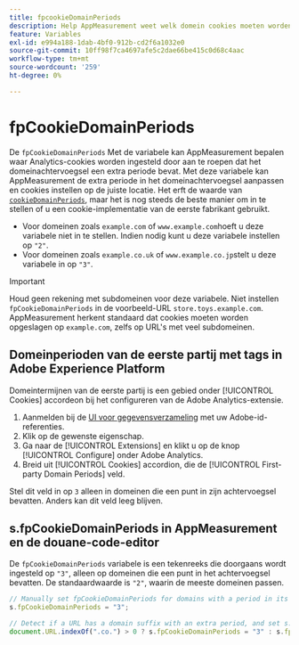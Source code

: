 ```yaml
---
title: fpcookieDomainPeriods
description: Help AppMeasurement weet welk domein cookies moeten worden opgeslagen als het achtervoegsel van uw domein een punt bevat.
feature: Variables
exl-id: e994a188-1dab-4bf0-912b-cd2f6a1032e0
source-git-commit: 10ff98f7ca4697afe5c2dae66be415c0d68c4aac
workflow-type: tm+mt
source-wordcount: '259'
ht-degree: 0%

---
```


# fpCookieDomainPeriods

De `fpCookieDomainPeriods` Met de variabele kan AppMeasurement bepalen waar Analytics-cookies worden ingesteld door aan te roepen dat het domeinachtervoegsel een extra periode bevat. Met deze variabele kan AppMeasurement de extra periode in het domeinachtervoegsel aanpassen en cookies instellen op de juiste locatie. Het erft de waarde van [`cookieDomainPeriods`](cookiedomainperiods.md), maar het is nog steeds de beste manier om in te stellen of u een cookie-implementatie van de eerste fabrikant gebruikt.

* Voor domeinen zoals `example.com` of `www.example.com`hoeft u deze variabele niet in te stellen. Indien nodig kunt u deze variabele instellen op `"2"`.
* Voor domeinen zoals `example.co.uk` of `www.example.co.jp`stelt u deze variabele in op `"3"`.

>[!IMPORTANT]
>
>Houd geen rekening met subdomeinen voor deze variabele. Niet instellen `fpCookieDomainPeriods` in de voorbeeld-URL `store.toys.example.com`. AppMeasurement herkent standaard dat cookies moeten worden opgeslagen op `example.com`, zelfs op URL&#39;s met veel subdomeinen.

## Domeinperioden van de eerste partij met tags in Adobe Experience Platform

Domeintermijnen van de eerste partij is een gebied onder [!UICONTROL Cookies] accordeon bij het configureren van de Adobe Analytics-extensie.

1. Aanmelden bij de [UI voor gegevensverzameling](https://experience.adobe.com/data-collection) met uw Adobe-id-referenties.
2. Klik op de gewenste eigenschap.
3. Ga naar de [!UICONTROL Extensions] en klikt u op de knop [!UICONTROL Configure] onder Adobe Analytics.
4. Breid uit [!UICONTROL Cookies] accordion, die de [!UICONTROL First-party Domain Periods] veld.

Stel dit veld in op `3` alleen in domeinen die een punt in zijn achtervoegsel bevatten. Anders kan dit veld leeg blijven.

## s.fpCookieDomainPeriods in AppMeasurement en de douane-code-editor

De `fpCookieDomainPeriods` variabele is een tekenreeks die doorgaans wordt ingesteld op `"3"`, alleen op domeinen die een punt in het achtervoegsel bevatten. De standaardwaarde is `"2"`, waarin de meeste domeinen passen.

```js
// Manually set fpCookieDomainPeriods for domains with a period in its suffix, such as www.example.co.uk
s.fpCookieDomainPeriods = "3";

// Detect if a URL has a domain suffix with an extra period, and set s.fpCookieDomainPeriods automatically
document.URL.indexOf(".co.") > 0 ? s.fpCookieDomainPeriods = "3" : s.fpCookieDomainPeriods = "2";
```
